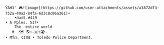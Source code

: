     ŶAH3' 🎮![image](https://github.com/user-attachments/assets/a3872df3-752a-49a2-84fa-6d3c8c06a361)•
        •ẞad(.#419
    • A Pples. 517•
        The  entire world 
       #  🗺️ 🌎✌️.🇧🇹🏖️.
    • MŸẞ. CIOÆ • Toledo Police Department. 